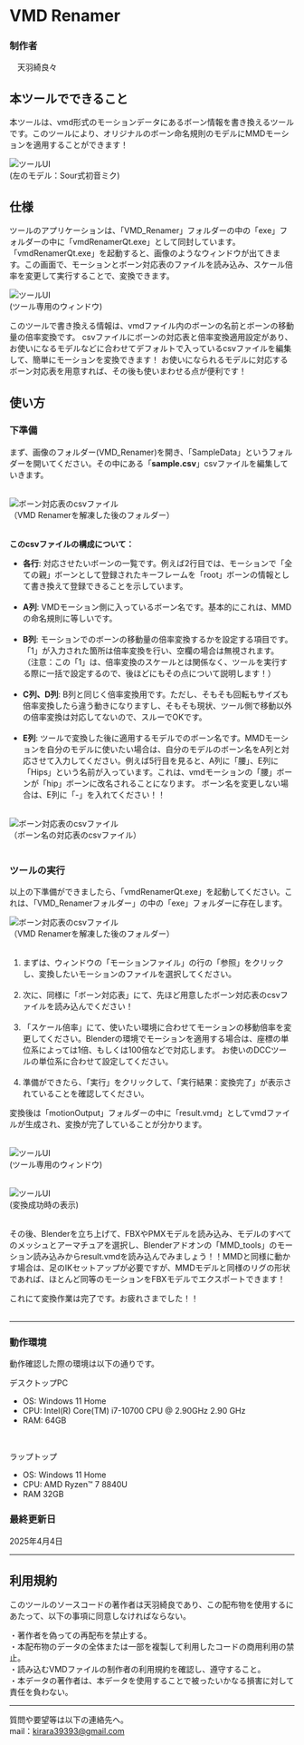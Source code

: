 # VMD Renamer
  
### 制作者
  　天羽綺良々

## 本ツールでできること
本ツールは、vmd形式のモーションデータにあるボーン情報を書き換えるツールです。このツールにより、オリジナルのボーン命名規則のモデルにMMDモーションを適用することができます！<br>


![ツールUI](image/VMDRenamer.png)<br>
(左のモデル：Sour式初音ミク)

## 仕様
ツールのアプリケーションは、「VMD_Renamer」フォルダーの中の「exe」フォルダーの中に「vmdRenamerQt.exe」として同封しています。「vmdRenamerQt.exe」を起動すると、画像のようなウィンドウが出てきます。この画面で、モーションとボーン対応表のファイルを読み込み、スケール倍率を変更して実行することで、変換できます。
<br>

![ツールUI](image/2.png)<br>
(ツール専用のウィンドウ)<br>

このツールで書き換える情報は、vmdファイル内のボーンの名前とボーンの移動量の倍率変換です。
csvファイルにボーンの対応表と倍率変換適用設定があり、お使いになるモデルなどに合わせてデフォルトで入っているcsvファイルを編集して、簡単にモーションを変換できます！ 
お使いになられるモデルに対応するボーン対応表を用意すれば、その後も使いまわせる点が便利です！


## 使い方
### 下準備
まず、画像のフォルダー(VMD_Renamer)を開き、「SampleData」というフォルダーを開いてください。その中にある「**sample.csv**」csvファイルを編集していきます。  <br><br>

![ボーン対応表のcsvファイル](image/6.png) <br>
（VMD Renamerを解凍した後のフォルダー）<br><br>

**このcsvファイルの構成について：**

- **各行**: 対応させたいボーンの一覧です。例えば2行目では、モーションで「全ての親」ボーンとして登録されたキーフレームを「root」ボーンの情報として書き換えて登録できることを示しています。<br><br>
- **A列**: VMDモーション側に入っているボーン名です。基本的にこれは、MMDの命名規則に等しいです。  <br><br>
- **B列**: モーションでのボーンの移動量の倍率変換するかを設定する項目です。「1」が入力された箇所は倍率変換を行い、空欄の場合は無視されます。<br>（注意：この「1」は、倍率変換のスケールとは関係なく、ツールを実行する際に一括で設定するので、後ほどにもその点について説明します！）  <br><br>
- **C列、D列**: B列と同じく倍率変換用です。ただし、そもそも回転もサイズも倍率変換したら違う動きになりますし、そもそも現状、ツール側で移動以外の倍率変換は対応してないので、スルーでOKです。<br><br>
- **E列**: ツールで変換した後に適用するモデルでのボーン名です。MMDモーションを自分のモデルに使いたい場合は、自分のモデルのボーン名をA列と対応させて入力してください。例えば5行目を見ると、A列に「腰」、E列に「Hips」という名前が入っています。これは、vmdモーションの「腰」ボーンが「hip」ボーンに改名されることになります。 ボーン名を変更しない場合は、E列に「-」を入れてください！！<br> <br>

![ボーン対応表のcsvファイル](image/3.png) <br>
（ボーン名の対応表のcsvファイル）<br><br>


### ツールの実行  
以上の下準備ができましたら、「vmdRenamerQt.exe」を起動してください。これは、「VMD_Renamerフォルダー」の中の「exe」フォルダーに存在します。<br>

![ボーン対応表のcsvファイル](image/4.png) <br>
（VMD Renamerを解凍した後のフォルダー）<br><br>

1. まずは、ウィンドウの「モーションファイル」の行の「参照」をクリックし、変換したいモーションのファイルを選択してください。<br><br>
2. 次に、同様に「ボーン対応表」にて、先ほど用意したボーン対応表のcsvファイルを読み込んでください！<br><br>
3. 「スケール倍率」にて、使いたい環境に合わせてモーションの移動倍率を変更してください。Blenderの環境でモーションを適用する場合は、座標の単位系によっては1倍、もしくは100倍などで対応します。  お使いのDCCツールの単位系に合わせて設定してください。<br><br>
4. 準備ができたら、「実行」をクリックして、「実行結果：変換完了」が表示されていることを確認してください。

変換後は「motionOutput」フォルダーの中に「result.vmd」としてvmdファイルが生成され、変換が完了していることが分かります。<br><br>

![ツールUI](image/2.png)<br>
(ツール専用のウィンドウ)<br><br>


![ツールUI](image/5.png)<br>
(変換成功時の表示)<br><br>



その後、Blenderを立ち上げて、FBXやPMXモデルを読み込み、モデルのすべてのメッシュとアーマチュアを選択し、Blenderアドオンの「MMD_tools」のモーション読み込みからresult.vmdを読み込んでみましょう！！MMDと同様に動かす場合は、足のIKセットアップが必要ですが、MMDモデルと同様のリグの形状であれば、ほとんど同等のモーションをFBXモデルでエクスポートできます！

これにて変換作業は完了です。お疲れさまでした！！  <br><br>

- - -   

### 動作環境
動作確認した際の環境は以下の通りです。

デスクトップPC
- OS: Windows 11 Home
- CPU: Intel(R) Core(TM) i7-10700 CPU @ 2.90GHz   2.90 GHz
- RAM: 64GB

<br>

ラップトップ
- OS: Windows 11 Home
- CPU: AMD Ryzen™ 7 8840U
- RAM 32GB<br>

### 最終更新日
2025年4月4日

---
## 利用規約
このツールのソースコードの著作者は天羽綺良であり、この配布物を使用するにあたって、以下の事項に同意しなければならない。  


・著作者を偽っての再配布を禁止する。  
・本配布物のデータの全体または一部を複製して利用したコードの商用利用の禁止。  
・読み込むVMDファイルの制作者の利用規約を確認し、遵守すること。  
・本データの著作者は、本データを使用することで被ったいかなる損害に対して責任を負わない。  

-----------------------------------------------------------------------  

質問や要望等は以下の連絡先へ。  
mail：kirara39393@gmail.com  
